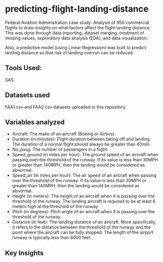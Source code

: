# predicting-flight-landing-distance
Federal Aviation Administration case study: 
Analysis of 950 commercial flights to draw insights on what factors affect the flight landing distance. This was done through data importing, dataset merging, treatment of missing values, exploratory data analysis (EDA), and data visualization. 

Also, a predictive model (using Linear Regression) was built to predict landing distance so that risk of landing overrun can be reduced. 

## Tools Used: 
SAS

## Datasets used
FAA1.csv and FAA2.csv datasets uploaded in this repository.


## Variables analyzed
* Aircraft: The make of an aircraft (Boeing or Airbus).
* Duration (in minutes): Flight duration between taking off and landing. The duration of a normal flight should always be greater than 40min.
* No_pasg: The number of passengers in a flight.
* Speed_ground (in miles per hour): The ground speed of an aircraft when passing over the threshold of the runway. If its value is less than 30MPH or greater than 140MPH, then the landing would be considered as abnormal.
* Speed_air (in miles per hour): The air speed of an aircraft when passing over the threshold of the runway. If its value is less than 30MPH or greater than 140MPH, then the landing would be considered as abnormal.
* Height (in meters): The height of an aircraft when it is passing over the threshold of the runway. The landing aircraft is required to be at least 6 meters high at the threshold of the runway
* Pitch (in degrees): Pitch angle of an aircraft when it is passing over the threshold of the runway.
* Distance (in feet): The landing distance of an aircraft. More specifically, it refers to the distance between the threshold of the runway and the point where the aircraft can be fully stopped. The length of the airport runway is typically less than 6000 feet.


## Key Insights

